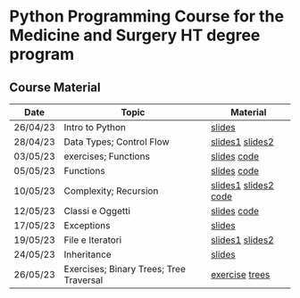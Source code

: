 # Python Programming Course for the Medicine and Surgery HT degree program

## Course Material
**Date** | **Topic** | **Material** |
---------|-----------|--------------|
26/04/23 | Intro to Python | [slides](./slides/00_intro.pdf)|
28/04/23 | Data Types; Control Flow | [slides1](./slides/01_data_types.pdf) [slides2](./slides/02_control_flow.pdf)|
03/05/23 | exercises; Functions | [slides](./slides/03_functions.pdf) [code](./code/01exercises/)|
05/05/23 | Functions | [slides](./slides/03_functions.pdf) [code](./code/02recursion/)|
10/05/23 | Complexity; Recursion | [slides1](./slides/04_complexity.pdf) [slides2](./slides/05_recursion.pdf) [code](./code/03recursion/)|
12/05/23 | Classi e Oggetti | [slides](./slides/06_classi_oggetti.pdf) [code](./code/04classes/)|
17/05/23| Exceptions |[slides](./slides/07_eccezioni.pdf) 
19/05/23| File e Iteratori| [slides1](./slides/08_files.pdf) [slides2](./slides/09_iteratori.pdf)|
24/05/23| Inheritance  | [slides](./slides/10_Inheritance.pdf)
26/05/23| Exercises; Binary Trees; Tree Traversal | [exercise](./code/08spell_check/) [trees](./code/09trees/)|